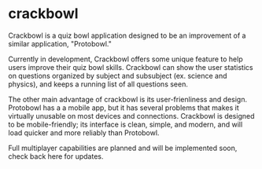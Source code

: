 # crackbowl
Crackbowl is a quiz bowl application designed to be an improvement of a similar application, "Protobowl."

Currently in development, Crackbowl offers some unique feature to help users improve their quiz bowl skills. Crackbowl can show the user statistics on questions organized by subject and subsubject (ex. science and physics), and keeps a running list of all questions seen.

The other main advantage of crackbowl is its user-frienliness and design. Protobowl has a a mobile app, but it has several problems that makes it virtually unusable on most devices and connections. Crackbowl is designed to be mobile-friendly; its interface is clean, simple, and modern, and will load quicker and more reliably than Protobowl.

Full multiplayer capabilities are planned and will be implemented soon, check back here for updates.
